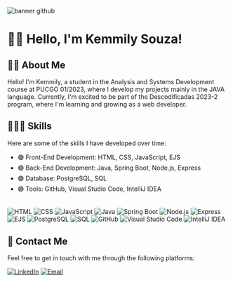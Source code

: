 ![banner github](https://github.com/kemmyps/kemmyps/assets/21312531/df995f32-12ac-4849-8f2f-edc64c0800e0)
# 🙋‍♀️ Hello, I'm Kemmily Souza!

## 👩‍🎓 About Me
Hello! I'm Kemmily, a student in the Analysis and Systems Development course at PUCGO 01/2023, where I develop my projects mainly in the JAVA language.
Currently, I'm excited to be part of the Descodificadas 2023-2 program, where I'm learning and growing as a web developer.

## 👩🏼‍💻 Skills
Here are some of the skills I have developed over time:

- 🟣 Front-End Development: HTML, CSS, JavaScript, EJS
- 🟣 Back-End Development: Java, Spring Boot, Node.js, Express
- 🟣 Database: PostgreSQL, SQL
- 🟣 Tools: GitHub, Visual Studio Code, IntelliJ IDEA
  ## 
![HTML](https://img.shields.io/badge/-HTML-orange)
![CSS](https://img.shields.io/badge/-CSS-blue)
![JavaScript](https://img.shields.io/badge/-JavaScript-yellow)
![Java](https://img.shields.io/badge/-Java-red)
![Spring Boot](https://img.shields.io/badge/-Spring%20Boot-success)
![Node.js](https://img.shields.io/badge/-Node.js-green)
![Express](https://img.shields.io/badge/-Express-lightgrey)
![EJS](https://img.shields.io/badge/-EJS-yellowgreen)
![PostgreSQL](https://img.shields.io/badge/-PostgreSQL-blue)
![SQL](https://img.shields.io/badge/-SQL-lightgrey)
![GitHub](https://img.shields.io/badge/-GitHub-black)
![Visual Studio Code](https://img.shields.io/badge/-Visual%20Studio%20Code-blue)
![IntelliJ IDEA](https://img.shields.io/badge/-IntelliJ%20IDEA-orange)

## 📱 Contact Me
Feel free to get in touch with me through the following platforms:

[![LinkedIn](https://img.shields.io/badge/-LinkedIn-blue?style=flat-square&logo=linkedin)](https://www.linkedin.com/in/kemmily-souza/)
[![Email](https://img.shields.io/badge/-Email-red?style=flat-square&logo=gmail)](mailto:kemmilyps1@gmail.com)
